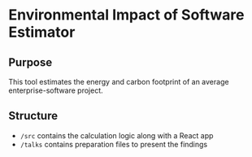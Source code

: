 # Environmental Impact of Software Estimator

## Purpose

This tool estimates the energy and carbon footprint of an average enterprise-software project. 

## Structure

* `/src` contains the calculation logic along with a React app
* `/talks` contains preparation files to present the findings